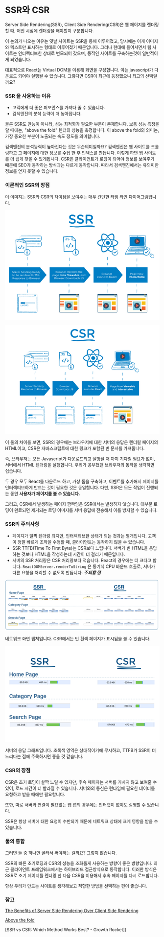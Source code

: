 # SSR와 CSR

Server Side Rendering(SSR), Client Side Rendering(CSR)은 웹 페이지를 렌더링 할 때, 어떤 시점에 렌더링을 해야할지 구분합니다.

이 논의가 나오는 이유는 옛날 사이트는 SSR을 통해 이루어졌고, 당시에는 이게 이미지와 텍스트만 표시하는 형태로 이루어졌기 때문입니다. 그러나 현대에 들어서면서 웹 사이트는 인터렉티브한 상태로 변모되어 갔으며, 동적인 사이트를 구축하는것이 일반적이게 되었습니다.

대표적으로 React는 Virtual DOM을 이용해 화면을 구성합니다. 이는 javascript가 다운로드 되어야 실행될 수 있습니다. 그렇다면 CSR이 최근에 등장했으니 최고의 선택일까요?

### SSR 을 사용하는 이유

- 고객에게 더 좋은 퍼포먼스를 가져다 줄 수 있습니다.
- 검색엔진의 분석 능력이 더 높아집니다.

물론 SSR도 만능이 아니라, 성능 최적화가 필요한 부분이 존재합니다. 보통 성능 측정을 할 때에는, "above the fold" 렌더의 성능을 측정합니다. 이 above the fold의 의미는, 가장 중요한 부분이 노출되는 속도 정도를 의미합니다.

검색엔진의 분석능력이 높아진다는 것은 무슨의미일까요? 검색엔진은 웹 사이트를 크롤링하고 그 페이지에 대한 정보를 수집 한 후 인덱스를 만듭니다. 이렇게 하면 웹 사이트를 더 쉽게 찾을 수 있게됩니다. CSR은 클라이언트가 로딩이 되어야 정보를 보여주기 때문에 SEO가 동작하는 방식과는 다르게 동작합니다. 따라서 검색엔진에서는 유의미한 정보를 얻지 못할 수 있습니다.

### 이론적인 SSR의 장점

이 이미지는 SSR와 CSR의 차이점을 보여주는 매우 간단한 타임 라인 다이어그램입니다.

![SSR](img/ssr.png)

![CSR](img/csr.png)

이 둘의 차이를 보면, SSR의 경우에는 브라우저에 대한 서버의 응답은 렌더될 페이지의 HTML이고, CSR은 자바스크립트에 대한 링크가 포함된 빈 문서를 가져옵니다.

즉, 브라우저는 모든 Javascript가 다운로드되고 실행될 때 까지 기다릴 필요가 없이, 서버에서 HTML 렌더링을 실행합니다. 우리가 공부했던 브라우저의 동작을 생각하면 쉽습니다.

두 경우 모두 React를 다운로드 하고, 가상 돔을 구축하고, 이벤트를 추가해서 페이지를 인터렉티브하게 만드는 것이 필요한 것은 동일합니다. 다만, SSR은 모든 작업이 진행되는 동안 **사용자가 페이지를 볼 수 있습니다.**

그리고, CSR에서 발생하는 페이지 깜빡임은 SSR에서는 발생하지 않습니다. 대부분 로딩이 완료되면 제거되는 로딩 이미지를 서버 응답에 전송해서 이를 방지할 수 있습니다.

### SSR의 주의사항

- 페이지가 일찍 렌더링 되지만, 인터렉티브한 상태가 되는 것과는 별개입니다. 고객이 정말 빠르게 조작을 수행할 때, 클라이언트는 동작하지 않을 수 있습니다.
- SSR TTFB(Time To First Byte)는 CSR보다 느립니다. 서버가 빈 HTML을 응답하는 것보다 HTML을 작성하는데 시간이 더 걸리기 때문입니다.
- 서버의 SSR 처리량은 CSR 처리량보다 적습니다. React의 경우에는 더 크다고 합니다. `ReactDOMServer.renderToString` 은 동기식 CPU 바운드 호출로, 서버가 다른 요청을 처리할 수 없도록 만듭니다. ***주의할 점***

![SSR와 CSR의 렌더링 비교](img/ssr-and-csr-render-comparison.png)

네트워크 화면 캡쳐입니다. CSR에서는 빈 흰색 페이지가 표시됨을 볼 수 있습니다.

![SSR과 CSR의 응답속도 비교](img/ssr-and-csr-time-comparison.png)

서버의 응답 그래프입니다. 초록색 영역은 상대적이기에 무시하고, TTFB가 SSR이 더 느리다는 점에 주목하시면 좋을 것 같습니다.

### CSR의 장점

CSR은 초기 로딩이 살짝 느릴 수 있지만, 후속 페이지는 서버를 거치지 않고 보여줄 수 있어, 로드 시간이 더 빨라질 수 있습니다. 서버와의 통신은 런타임에 필요한 데이터를 요청하고 받을 때에만 필요합니다.

또한, 따로 서버와 연결이 필요없는 웹 앱의 경우에는 인터넷이 없이도 실행할 수 있습니다.

SSR은 항상 서버에 대한 요청이 수반되기 때문에 네트워크 상태에 크게 영향을 받을 수 있습니다.

### 둘의 통합

그러면 둘 중 하나만 골라서 써야하는 걸까요? 그렇지 않습니다.

SSR의 빠른 초기로딩과 CSR의 성능을 조화롭게 사용하는 방향이 좋은 방향입니다. 최근 클라이언트 프레임워크에서는 하이브리드 접근방식으로 동작합니다. 이러한 방식은 SSR로 초기 페이지를 렌더링 한 다음 CSR을 이용해서 후속 페이지를 다시 로드합니다.

항상 우리가 만드는 사이트를 생각해보고 적합한 방법을 선택하는 편이 좋습니다.

### 참고

[The Benefits of Server Side Rendering Over Client Side Rendering](https://medium.com/walmartglobaltech/the-benefits-of-server-side-rendering-over-client-side-rendering-5d07ff2cefe8)

[Above the fold](https://en.wikipedia.org/wiki/Above_the_fold)

[SSR vs CSR: Which Method Works Best? - Growth Rocket](
